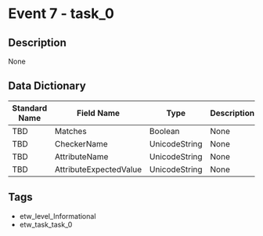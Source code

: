 # Event 7 - task_0

## Description
None

## Data Dictionary
|Standard Name|Field Name|Type|Description|Sample Value|
|---|---|---|---|---|
|TBD|Matches|Boolean|None|`None`|
|TBD|CheckerName|UnicodeString|None|`None`|
|TBD|AttributeName|UnicodeString|None|`None`|
|TBD|AttributeExpectedValue|UnicodeString|None|`None`|

## Tags
* etw_level_Informational
* etw_task_task_0